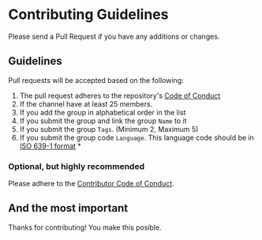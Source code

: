 # Contributing Guidelines

Please send a Pull Request if you have any additions or changes.

## Guidelines

Pull requests will be accepted based on the following:

1. The pull request adheres to the repository's [Code of Conduct](/.github/CODE_OF_CONDUCT.md)
1. If the channel have at least 25 members.
1. If you add the group in alphabetical order in the list
1. If you submit the group and link the group `Name` to it
1. If you submit the group `Tags`. (Minimum 2, Maximum 5)
1. If you submit the group code `Language`. This language code should be in [ISO 639-1 format](https://en.wikipedia.org/wiki/List_of_ISO_639-1_codes) \*

### Optional, but highly recommended

Please adhere to the [Contributor Code of Conduct](/.github/CODE_OF_CONDUCT.md).

## And the most important

Thanks for contributing! You make this posible.
